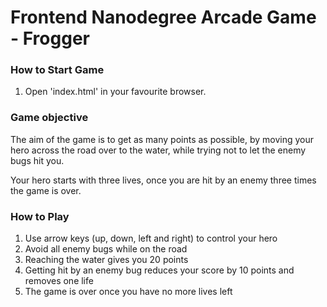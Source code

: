 Frontend Nanodegree Arcade Game - Frogger
=========================================

### How to Start Game

1. Open 'index.html' in your favourite browser.

### Game objective

The aim of the game is to get as many points as possible, by moving your hero across the road over to the water, while trying not to let the enemy bugs hit you.

Your hero starts with three lives, once you are hit by an enemy three times the game is over.

### How to Play

1. Use arrow keys (up, down, left and right) to control your hero
2. Avoid all enemy bugs while on the road
3. Reaching the water gives you 20 points
4. Getting hit by an enemy bug reduces your score by 10 points and removes one life
5. The game is over once you have no more lives left

